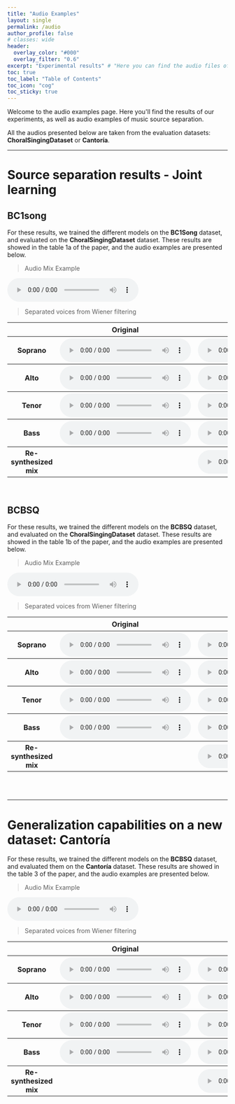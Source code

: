 ```yaml
---
title: "Audio Examples"
layout: single
permalink: /audio
author_profile: false
# classes: wide
header:
  overlay_color: "#000"
  overlay_filter: "0.6"
excerpt: "Experimental results" # "Here you can find the audio files of the different pieces we worked on." - Example of a subtitle
toc: true
toc_label: "Table of Contents"
toc_icon: "cog"
toc_sticky: true
---
```

<html>

</html>


Welcome to the audio examples page. Here you'll find the results of our experiments, as well as audio examples of music source separation.


<!-- For experiments where our architecture is compared to the [__US__](https://ieeexplore.ieee.org/document/10058592) model by Schulze-Foster _et al._ and the [__U-Net__](https://program.ismir2020.net/poster_5-14.html) model by Petermann _et al._, we show only our two best approaches:
- __VA_NN_2__
- __Warmup__ -->

All the audios presented below are taken from the evaluation datasets: __ChoralSingingDataset__ or __Cantoría__.


---
# Source separation results - Joint learning

## BC1song

For these results, we trained the different models on the __BC1Song__ dataset, and evaluated on the __ChoralSingingDataset__ dataset. These results are showed in the table 1a of the paper, and the audio examples are presented below.

> Audio Mix Example
<audio controls>
  <source src="/audio/Apprentissage_Conjoint/Melange/mix_el_rossinyol_Sno_208_At_2-06_Tor2-09_Bos_207_27.984.wav"/>
</audio>


> Separated voices from Wiener filtering
<html>
  <table>
    <thread>
      <tr>
        <th>
          <!-- <center> Voice </center> -->
        </th>
        <th>
          <center> Original </center>
        </th>
        <th>
          <center> UMSS </center>
        </th>
        <th>
          <center> U-Net </center>
        </th>
        <th>
          <center> S<sub>F</sub>S<sub>F</sub> </center>
        </th>
        <th>
          <center> S<sub>FT</sub>S<sub>FT</sub> </center>
        </th>
        <th>
          <center> S<sub>F</sub>S<sub>FT</sub> </center>
        </th>
        <th>
          <center> W<sub>UP</sub> </center>
        </th>
      </tr>
    </thread>
    <tbody>
      <tr>
        <th> <strong> Soprano </strong> </th>
        <th>
          <audio class="px-1" controls="" controlslist="nodownload">
            <source src="/audio/Apprentissage_Conjoint/Original_sources/target_sources_el_rossinyol_Sno_208_At_2-06_Tor2-09_Bos_207_27.984_voice_s.wav" type="audio/wav">
          </audio>
        </th>
        <th>
          <audio controls="">
            <source src="/audio/Apprentissage_Conjoint/BC1song/Ref_sources/sources_estimates_masking_el_rossinyol_Sno_208_At_2-06_Tor2-09_Bos_207_27.984_voice_s.wav"/>
          </audio>
        </th>
        <th>
          <audio controls="">
            <source src="/audio/Apprentissage_Conjoint/BC1song/Unet_Sources/sources_estimates_masking_el_rossinyol_Sno_208_At_2-06_Tor2-09_Bos_207_27.984_voice_s.wav"/>
          </audio>
        </th>
        <th>
          <audio controls="">
            <source src="/audio/Apprentissage_Conjoint/BC1song/VA_NN/sources_estimates_masking_el_rossinyol_Sno_208_At_2-06_Tor2-09_Bos_207_27.984_voice_s.wav"/>
          </audio>
        </th>
        <th>
          <audio controls="">
            <source src="/audio/Apprentissage_Conjoint/BC1song/VA_NN_0/sources_estimates_masking_el_rossinyol_Sno_208_At_2-06_Tor2-09_Bos_207_27.984_voice_s.wav"/>
          </audio>
        </th>
        <th>
          <audio controls="">
            <source src="/audio/Apprentissage_Conjoint/BC1song/VA_NN_1/sources_estimates_masking_el_rossinyol_Sno_208_At_2-06_Tor2-09_Bos_207_27.984_voice_s.wav"/>
          </audio>
        </th>
        <th>
          <audio controls="">
            <source src="/audio/Apprentissage_Conjoint/BC1song/W_UP/sources_estimates_masking_el_rossinyol_Sno_208_At_2-06_Tor2-09_Bos_207_27.984_voice_s.wav"/>
          </audio>
        </th>
      </tr>
     <tr>
        <th> <strong> Alto </strong> </th>
        <th>
          <audio class="px-1" controls="" controlslist="nodownload">
            <source src="/audio/Apprentissage_Conjoint/Original_sources/target_sources_el_rossinyol_Sno_208_At_2-06_Tor2-09_Bos_207_27.984_voice_a.wav" type="audio/wav">
          </audio>
        </th>
        <th>
          <audio controls="">
            <source src="/audio/Apprentissage_Conjoint/BC1song/Ref_sources/sources_estimates_masking_el_rossinyol_Sno_208_At_2-06_Tor2-09_Bos_207_27.984_voice_a.wav"/>
          </audio>
        </th>
        <th>
          <audio controls="">
            <source src="/audio/Apprentissage_Conjoint/BC1song/Unet_Sources/sources_estimates_masking_el_rossinyol_Sno_208_At_2-06_Tor2-09_Bos_207_27.984_voice_a.wav"/>
          </audio>
        </th>
        <th>
          <audio controls="">
            <source src="/audio/Apprentissage_Conjoint/BC1song/VA_NN/sources_estimates_masking_el_rossinyol_Sno_208_At_2-06_Tor2-09_Bos_207_27.984_voice_a.wav"/>
          </audio>
        </th>
        <th>
          <audio controls="">
            <source src="/audio/Apprentissage_Conjoint/BC1song/VA_NN_0/sources_estimates_masking_el_rossinyol_Sno_208_At_2-06_Tor2-09_Bos_207_27.984_voice_a.wav"/>
          </audio>
        </th>
        <th>
          <audio controls="">
            <source src="/audio/Apprentissage_Conjoint/BC1song/VA_NN_1/sources_estimates_masking_el_rossinyol_Sno_208_At_2-06_Tor2-09_Bos_207_27.984_voice_a.wav"/>
          </audio>
        </th>
        <th>
          <audio controls="">
            <source src="/audio/Apprentissage_Conjoint/BC1song/W_UP/sources_estimates_masking_el_rossinyol_Sno_208_At_2-06_Tor2-09_Bos_207_27.984_voice_a.wav"/>
          </audio>
        </th>
      </tr>
      <tr>
        <th> <strong> Tenor </strong> </th>
        <th>
          <audio class="px-1" controls="" controlslist="nodownload">
            <source src="/audio/Apprentissage_Conjoint/Original_sources/target_sources_el_rossinyol_Sno_208_At_2-06_Tor2-09_Bos_207_27.984_voice_t.wav" type="audio/wav">
          </audio>
        </th>
        <th>
          <audio controls="">
            <source src="/audio/Apprentissage_Conjoint/BC1song/Ref_sources/sources_estimates_masking_el_rossinyol_Sno_208_At_2-06_Tor2-09_Bos_207_27.984_voice_t.wav"/>
          </audio>
        </th>
        <th>
          <audio controls="">
            <source src="/audio/Apprentissage_Conjoint/BC1song/Unet_Sources/sources_estimates_masking_el_rossinyol_Sno_208_At_2-06_Tor2-09_Bos_207_27.984_voice_t.wav"/>
          </audio>
        </th>
        <th>
          <audio controls="">
            <source src="/audio/Apprentissage_Conjoint/BC1song/VA_NN/sources_estimates_masking_el_rossinyol_Sno_208_At_2-06_Tor2-09_Bos_207_27.984_voice_t.wav"/>
          </audio>
        </th>
        <th>
          <audio controls="">
            <source src="/audio/Apprentissage_Conjoint/BC1song/VA_NN_0/sources_estimates_masking_el_rossinyol_Sno_208_At_2-06_Tor2-09_Bos_207_27.984_voice_t.wav"/>
          </audio>
        </th>
        <th>
          <audio controls="">
            <source src="/audio/Apprentissage_Conjoint/BC1song/VA_NN_1/sources_estimates_masking_el_rossinyol_Sno_208_At_2-06_Tor2-09_Bos_207_27.984_voice_t.wav"/>
          </audio>
        </th>
        <th>
          <audio controls="">
            <source src="/audio/Apprentissage_Conjoint/BC1song/W_UP/sources_estimates_masking_el_rossinyol_Sno_208_At_2-06_Tor2-09_Bos_207_27.984_voice_t.wav"/>
          </audio>
        </th>
      </tr>
      <tr>
        <th> <strong> Bass </strong> </th>
        <th>
          <audio class="px-1" controls="" controlslist="nodownload">
            <source src="/audio/Apprentissage_Conjoint/Original_sources/target_sources_el_rossinyol_Sno_208_At_2-06_Tor2-09_Bos_207_27.984_voice_b.wav" type="audio/wav">
          </audio>
        </th>
        <th>
          <audio controls="">
            <source src="/audio/Apprentissage_Conjoint/BC1song/Ref_sources/sources_estimates_masking_el_rossinyol_Sno_208_At_2-06_Tor2-09_Bos_207_27.984_voice_b.wav"/>
          </audio>
        </th>
        <th>
          <audio controls="">
            <source src="/audio/Apprentissage_Conjoint/BC1song/Unet_Sources/sources_estimates_masking_el_rossinyol_Sno_208_At_2-06_Tor2-09_Bos_207_27.984_voice_b.wav"/>
          </audio>
        </th>
        <th>
          <audio controls="">
            <source src="/audio/Apprentissage_Conjoint/BC1song/VA_NN/sources_estimates_masking_el_rossinyol_Sno_208_At_2-06_Tor2-09_Bos_207_27.984_voice_b.wav"/>
          </audio>
        </th>
        <th>
          <audio controls="">
            <source src="/audio/Apprentissage_Conjoint/BC1song/VA_NN_0/sources_estimates_masking_el_rossinyol_Sno_208_At_2-06_Tor2-09_Bos_207_27.984_voice_b.wav"/>
          </audio>
        </th>
        <th>
          <audio controls="">
            <source src="/audio/Apprentissage_Conjoint/BC1song/VA_NN_1/sources_estimates_masking_el_rossinyol_Sno_208_At_2-06_Tor2-09_Bos_207_27.984_voice_b.wav"/>
          </audio>
        </th>
        <th>
          <audio controls="">
            <source src="/audio/Apprentissage_Conjoint/BC1song/W_UP/sources_estimates_masking_el_rossinyol_Sno_208_At_2-06_Tor2-09_Bos_207_27.984_voice_b.wav"/>
          </audio>
        </th>
      </tr>
      <tr>
        <th> <strong> Re-synthesized mix </strong> </th>
        <th></th>
        <th>
          <audio controls="">
            <source src="/audio/Apprentissage_Conjoint/BC1song/Ref_sources/mix_reconstruct_el_rossinyol_Sno_208_At_2-06_Tor2-09_Bos_207_27.984.wav"/>
          </audio>
        </th>
        <th></th>
         <th>
          <audio controls="">
            <source src="/audio/Apprentissage_Conjoint/BC1song/VA_NN/mix_reconstruct_el_rossinyol_Sno_208_At_2-06_Tor2-09_Bos_207_27.984.wav"/>
          </audio>
        </th>
         <th>
          <audio controls="">
            <source src="/audio/Apprentissage_Conjoint/BC1song/VA_NN_0/mix_reconstruct_el_rossinyol_Sno_208_At_2-06_Tor2-09_Bos_207_27.984.wav"/>
          </audio>
        </th>
        <th>
          <audio controls="">
            <source src="/audio/Apprentissage_Conjoint/BC1song/VA_NN_1/mix_reconstruct_el_rossinyol_Sno_208_At_2-06_Tor2-09_Bos_207_27.984.wav"/>
          </audio>
        </th>
        <th>
          <audio controls="">
            <source src="/audio/Apprentissage_Conjoint/BC1song/W_UP/mix_reconstruct_el_rossinyol_Sno_208_At_2-06_Tor2-09_Bos_207_27.984.wav"/>
          </audio>
        </th>
      </tr>
    </tbody>
  </table>
</html>
<br/>

## BCBSQ

For these results, we trained the different models on the __BCBSQ__ dataset, and evaluated on the __ChoralSingingDataset__ dataset. These results are showed in the table 1b of the paper, and the audio examples are presented below.

> Audio Mix Example
<audio controls>
  <source src="/audio/Apprentissage_Conjoint/Melange/mix_el_rossinyol_Sno_208_At_2-06_Tor2-09_Bos_207_27.984.wav"/>
</audio>


> Separated voices from Wiener filtering
<html>
  <table>
    <thread>
      <tr>
        <th>
          <!-- <center> Voice </center> -->
        </th>
        <th>
          <center> Original </center>
        </th>
        <th>
          <center> UMSS </center>
        </th>
        <th>
          <center> U-Net </center>
        </th>
        <th>
          <center> S<sub>F</sub>S<sub>F</sub> </center>
        </th>
        <th>
          <center> S<sub>FT</sub>S<sub>FT</sub> </center>
        </th>
        <th>
          <center> S<sub>F</sub>S<sub>FT</sub> </center>
        </th>
        <th>
          <center> W<sub>UP</sub> </center>
        </th>
      </tr>
    </thread>
    <tbody>
      <tr>
        <th> <strong> Soprano </strong> </th>
        <th>
          <audio class="px-1" controls="" controlslist="nodownload">
            <source src="/audio/Apprentissage_Conjoint/Original_sources/target_sources_el_rossinyol_Sno_208_At_2-06_Tor2-09_Bos_207_27.984_voice_s.wav" type="audio/wav">
          </audio>
        </th>
        <th>
          <audio controls="">
            <source src="/audio/Apprentissage_Conjoint/BCBQ/Ref_sources/sources_estimates_masking_el_rossinyol_Sno_208_At_2-06_Tor2-09_Bos_207_27.984_voice_s.wav"/>
          </audio>
        </th>
        <th>
          <audio controls="">
            <source src="/audio/Apprentissage_Conjoint/BCBQ/Unet_Sources/sources_estimates_masking_el_rossinyol_Sno_208_At_2-06_Tor2-09_Bos_207_27.984_voice_s.wav"/>
          </audio>
        </th>
        <th>
          <audio controls="">
            <source src="/audio/Apprentissage_Conjoint/BCBQ/VA_NN/sources_estimates_masking_el_rossinyol_Sno_208_At_2-06_Tor2-09_Bos_207_27.984_voice_s.wav"/>
          </audio>
        </th>
        <th>
          <audio controls="">
            <source src="/audio/Apprentissage_Conjoint/BCBQ/VA_NN_0/sources_estimates_masking_el_rossinyol_Sno_208_At_2-06_Tor2-09_Bos_207_27.984_voice_s.wav"/>
          </audio>
        </th>
        <th>
          <audio controls="">
            <source src="/audio/Apprentissage_Conjoint/BCBQ/VA_NN_1/sources_estimates_masking_el_rossinyol_Sno_208_At_2-06_Tor2-09_Bos_207_27.984_voice_s.wav"/>
          </audio>
        </th>
        <th>
          <audio controls="">
            <source src="/audio/Apprentissage_Conjoint/BCBQ/W_UP/sources_estimates_masking_el_rossinyol_Sno_208_At_2-06_Tor2-09_Bos_207_27.984_voice_s.wav"/>
          </audio>
        </th>
      </tr>
     <tr>
        <th> <strong> Alto </strong> </th>
        <th>
          <audio class="px-1" controls="" controlslist="nodownload">
            <source src="/audio/Apprentissage_Conjoint/Original_sources/target_sources_el_rossinyol_Sno_208_At_2-06_Tor2-09_Bos_207_27.984_voice_a.wav" type="audio/wav">
          </audio>
        </th>
        <th>
          <audio controls="">
            <source src="/audio/Apprentissage_Conjoint/BCBQ/Ref_sources/sources_estimates_masking_el_rossinyol_Sno_208_At_2-06_Tor2-09_Bos_207_27.984_voice_a.wav"/>
          </audio>
        </th>
        <th>
          <audio controls="">
            <source src="/audio/Apprentissage_Conjoint/BCBQ/Unet_Sources/sources_estimates_masking_el_rossinyol_Sno_208_At_2-06_Tor2-09_Bos_207_27.984_voice_a.wav"/>
          </audio>
        </th>
        <th>
          <audio controls="">
            <source src="/audio/Apprentissage_Conjoint/BCBQ/VA_NN/sources_estimates_masking_el_rossinyol_Sno_208_At_2-06_Tor2-09_Bos_207_27.984_voice_a.wav"/>
          </audio>
        </th>
        <th>
          <audio controls="">
            <source src="/audio/Apprentissage_Conjoint/BCBQ/VA_NN_0/sources_estimates_masking_el_rossinyol_Sno_208_At_2-06_Tor2-09_Bos_207_27.984_voice_a.wav"/>
          </audio>
        </th>
        <th>
          <audio controls="">
            <source src="/audio/Apprentissage_Conjoint/BCBQ/VA_NN_1/sources_estimates_masking_el_rossinyol_Sno_208_At_2-06_Tor2-09_Bos_207_27.984_voice_a.wav"/>
          </audio>
        </th>
        <th>
          <audio controls="">
            <source src="/audio/Apprentissage_Conjoint/BCBQ/W_UP/sources_estimates_masking_el_rossinyol_Sno_208_At_2-06_Tor2-09_Bos_207_27.984_voice_a.wav"/>
          </audio>
        </th>
      </tr>
      <tr>
        <th> <strong> Tenor </strong> </th>
        <th>
          <audio class="px-1" controls="" controlslist="nodownload">
            <source src="/audio/Apprentissage_Conjoint/Original_sources/target_sources_el_rossinyol_Sno_208_At_2-06_Tor2-09_Bos_207_27.984_voice_t.wav" type="audio/wav">
          </audio>
        </th>
        <th>
          <audio controls="">
            <source src="/audio/Apprentissage_Conjoint/BCBQ/Ref_sources/sources_estimates_masking_el_rossinyol_Sno_208_At_2-06_Tor2-09_Bos_207_27.984_voice_t.wav"/>
          </audio>
        </th>
        <th>
          <audio controls="">
            <source src="/audio/Apprentissage_Conjoint/BCBQ/Unet_Sources/sources_estimates_masking_el_rossinyol_Sno_208_At_2-06_Tor2-09_Bos_207_27.984_voice_t.wav"/>
          </audio>
        </th>
        <th>
          <audio controls="">
            <source src="/audio/Apprentissage_Conjoint/BCBQ/VA_NN/sources_estimates_masking_el_rossinyol_Sno_208_At_2-06_Tor2-09_Bos_207_27.984_voice_t.wav"/>
          </audio>
        </th>
        <th>
          <audio controls="">
            <source src="/audio/Apprentissage_Conjoint/BCBQ/VA_NN_0/sources_estimates_masking_el_rossinyol_Sno_208_At_2-06_Tor2-09_Bos_207_27.984_voice_t.wav"/>
          </audio>
        </th>
        <th>
          <audio controls="">
            <source src="/audio/Apprentissage_Conjoint/BCBQ/VA_NN_1/sources_estimates_masking_el_rossinyol_Sno_208_At_2-06_Tor2-09_Bos_207_27.984_voice_t.wav"/>
          </audio>
        </th>
        <th>
          <audio controls="">
            <source src="/audio/Apprentissage_Conjoint/BCBQ/W_UP/sources_estimates_masking_el_rossinyol_Sno_208_At_2-06_Tor2-09_Bos_207_27.984_voice_t.wav"/>
          </audio>
        </th>
      </tr>
      <tr>
        <th> <strong> Bass </strong> </th>
        <th>
          <audio class="px-1" controls="" controlslist="nodownload">
            <source src="/audio/Apprentissage_Conjoint/Original_sources/target_sources_el_rossinyol_Sno_208_At_2-06_Tor2-09_Bos_207_27.984_voice_b.wav" type="audio/wav">
          </audio>
        </th>
        <th>
          <audio controls="">
            <source src="/audio/Apprentissage_Conjoint/BCBQ/Ref_sources/sources_estimates_masking_el_rossinyol_Sno_208_At_2-06_Tor2-09_Bos_207_27.984_voice_b.wav"/>
          </audio>
        </th>
        <th>
          <audio controls="">
            <source src="/audio/Apprentissage_Conjoint/BCBQ/Unet_Sources/sources_estimates_masking_el_rossinyol_Sno_208_At_2-06_Tor2-09_Bos_207_27.984_voice_b.wav"/>
          </audio>
        </th>
        <th>
          <audio controls="">
            <source src="/audio/Apprentissage_Conjoint/BCBQ/VA_NN/sources_estimates_masking_el_rossinyol_Sno_208_At_2-06_Tor2-09_Bos_207_27.984_voice_b.wav"/>
          </audio>
        </th>
        <th>
          <audio controls="">
            <source src="/audio/Apprentissage_Conjoint/BCBQ/VA_NN_0/sources_estimates_masking_el_rossinyol_Sno_208_At_2-06_Tor2-09_Bos_207_27.984_voice_b.wav"/>
          </audio>
        </th>
        <th>
          <audio controls="">
            <source src="/audio/Apprentissage_Conjoint/BCBQ/VA_NN_1/sources_estimates_masking_el_rossinyol_Sno_208_At_2-06_Tor2-09_Bos_207_27.984_voice_b.wav"/>
          </audio>
        </th>
        <th>
          <audio controls="">
            <source src="/audio/Apprentissage_Conjoint/BCBQ/W_UP/sources_estimates_masking_el_rossinyol_Sno_208_At_2-06_Tor2-09_Bos_207_27.984_voice_b.wav"/>
          </audio>
        </th>
      </tr>
      <tr>
        <th> <strong> Re-synthesized mix </strong> </th>
        <th></th>
        <th>
          <audio controls="">
            <source src="/audio/Apprentissage_Conjoint/BCBQ/Ref_sources/mix_reconstruct_el_rossinyol_Sno_208_At_2-06_Tor2-09_Bos_207_27.984.wav"/>
          </audio>
        </th>
        <th></th>
        <th>
          <audio controls="">
            <source src="/audio/Apprentissage_Conjoint/BCBQ/VA_NN_1/mix_reconstruct_el_rossinyol_Sno_208_At_2-06_Tor2-09_Bos_207_27.984.wav"/>
          </audio>
        </th>
        <th>
          <audio controls="">
            <source src="/audio/Apprentissage_Conjoint/BCBQ/W_UP/mix_reconstruct_el_rossinyol_Sno_208_At_2-06_Tor2-09_Bos_207_27.984.wav"/>
          </audio>
        </th>
      </tr>
    </tbody>
  </table>
</html>
<br/><br/>


---
# Generalization capabilities on a new dataset: Cantoría

For these results, we trained the different models on the __BCBSQ__ dataset, and evaluated them on the __Cantoría__ dataset. These results are showed in the table 3 of the paper, and the audio examples are presented below.


> Audio Mix Example
<audio controls="">
  <source src="/audio/cantoria/mix/mix_CEA_satb_15.984.wav"/>
</audio>


> Separated voices from Wiener filtering
<html>
  <table>
    <thread>
      <tr>
        <th>
          <!-- <center> Voice </center> -->
        </th>
         <th>
          <center> Original </center>
        </th>
        <th>
          <center> UMSS </center>
        </th>
        <th>
          <center> U-Net </center>
        </th>
        <th>
          <center> W<sub>UP</sub> </center>
        </th>
      </tr>
    </thread>
    <tbody>
      <tr>
        <th> <strong> Soprano </strong> </th>
        <th>
          <audio controls="">
            <source src="/audio/cantoria/target_sources/target_sources_CEA_satb_15.984_voice_s.wav"/>
          </audio>
        </th>
        <th>
          <audio class="px-1" controls="" controlslist="nodownload">
            <source src="/audio/cantoria/BCBSQ/US/sources_estimates_masking_CEA_satb_15.984_voice_s.wav" type="audio/wav">
          </audio>
        </th>
        <th>
          <audio controls="">
            <source src="/audio/cantoria/BCBSQ/Unet/sources_estimates_masking_CEA_satb_15.984_voice_s.wav"/>
          </audio>
        </th>
        <th>
          <audio controls="">
            <source src="/audio/cantoria/BCBSQ/W-Up/sources_estimates_masking_CEA_satb_15.984_voice_s.wav"/>
          </audio>
        </th>
      </tr>
      <tr>
        <th> <strong> Alto </strong> </th>
        <th>
          <audio controls="">
            <source src="/audio/cantoria/target_sources/target_sources_CEA_satb_15.984_voice_a.wav"/>
          </audio>
        </th>
        <th>
          <audio controls="">
            <source src="/audio/cantoria/BCBSQ/US/sources_estimates_masking_CEA_satb_15.984_voice_a.wav"/>
          </audio>
        </th>
        <th>
          <audio controls="">
            <source src="/audio/cantoria/BCBSQ/Unet/sources_estimates_masking_CEA_satb_15.984_voice_a.wav"/>
          </audio>
        </th>
         <th>
          <audio controls="">
            <source src="/audio/cantoria/BCBSQ/W-Up/sources_estimates_masking_CEA_satb_15.984_voice_a.wav"/>
          </audio>
        </th>
      </tr>
      <tr>
        <th> <strong> Tenor </strong> </th>
        <th>
          <audio controls="">
            <source src="/audio/cantoria/target_sources/target_sources_CEA_satb_15.984_voice_t.wav"/>
          </audio>
        </th>
        <th>
          <audio controls="">
            <source src="/audio/cantoria/BCBSQ/US/sources_estimates_masking_CEA_satb_15.984_voice_t.wav"/>
          </audio>
        </th>
        <th>
          <audio controls="">
            <source src="/audio/cantoria/BCBSQ/Unet/sources_estimates_masking_CEA_satb_15.984_voice_t.wav"/>
          </audio>
        </th>
        <th>
          <audio controls="">
            <source src="/audio/cantoria/BCBSQ/W-Up/sources_estimates_masking_CEA_satb_15.984_voice_t.wav"/>
          </audio>
        </th>
      </tr>
      <tr>
        <th> <strong> Bass </strong> </th>
        <th>
          <audio controls="">
            <source src="/audio/cantoria/target_sources/target_sources_CEA_satb_15.984_voice_b.wav"/>
          </audio>
        </th>
        <th>
          <audio controls="">
            <source src="/audio/cantoria/BCBSQ/US/sources_estimates_masking_CEA_satb_15.984_voice_b.wav"/>
          </audio>
        </th>
        <th>
          <audio controls="">
            <source src="/audio/cantoria/BCBSQ/Unet/sources_estimates_masking_CEA_satb_15.984_voice_b.wav"/>
          </audio>
        </th>
        <th>
          <audio controls="">
            <source src="/audio/cantoria/BCBSQ/W-Up/sources_estimates_masking_CEA_satb_15.984_voice_b.wav"/>
          </audio>
        </th>
      </tr>
      <tr>
        <th> <strong> Re-synthesized mix </strong> </th>
        <th></th>
        <th>
          <audio controls="">
            <source src="/audio/cantoria/BCBSQ/US/mix_reconstruct_CEA_satb_15.984.wav"/>
          </audio>
        </th>
        <th></th>
        <th>
          <audio controls="">
            <source src="/audio/cantoria/BCBSQ/W-Up/mix_reconstruct_CEA_satb_15.984.wav"/>
          </audio>
        </th>
      </tr>
    </tbody>
  </table>
</html>